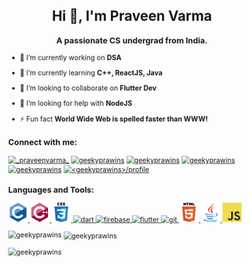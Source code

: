 <h1 align="center">Hi 👋, I'm Praveen Varma</h1>
<h3 align="center">A passionate CS undergrad from India.</h3>

- 🔭 I’m currently working on **DSA**

- 🌱 I’m currently learning **C++, ReactJS, Java**

- 👯 I’m looking to collaborate on **Flutter Dev**

- 🤝 I’m looking for help with **NodeJS**

- ⚡ Fun fact **World Wide Web is spelled faster than WWW!**

<h3 align="left">Connect with me:</h3>
<p align="left">
<a href="https://twitter.com/_praveenvarma_" target="blank"><img align="center" src="https://raw.githubusercontent.com/rahuldkjain/github-profile-readme-generator/master/src/images/icons/Social/twitter.svg" alt="_praveenvarma_" height="30" width="40" /></a>
<a href="https://www.codechef.com/users/geekyprawins" target="blank"><img align="center" src="https://cdn.jsdelivr.net/npm/simple-icons@3.1.0/icons/codechef.svg" alt="geekyprawins" height="30" width="40" /></a>
<a href="https://www.hackerrank.com/geekyprawins" target="blank"><img align="center" src="https://raw.githubusercontent.com/rahuldkjain/github-profile-readme-generator/master/src/images/icons/Social/hackerrank.svg" alt="geekyprawins" height="30" width="40" /></a>
<a href="https://codeforces.com/profile/geekyprawins" target="blank"><img align="center" src="https://cdn.jsdelivr.net/npm/simple-icons@3.0.1/icons/codeforces.svg" alt="geekyprawins" height="30" width="40" /></a>
<a href="https://www.leetcode.com/geekyprawins" target="blank"><img align="center" src="https://raw.githubusercontent.com/rahuldkjain/github-profile-readme-generator/master/src/images/icons/Social/leet-code.svg" alt="geekyprawins" height="30" width="40" /></a>
<a href="https://auth.geeksforgeeks.org/user/<geekyprawins>/profile" target="blank"><img align="center" src="https://raw.githubusercontent.com/rahuldkjain/github-profile-readme-generator/master/src/images/icons/Social/geeks-for-geeks.svg" alt="<geekyprawins>/profile" height="30" width="40" /></a>
</p>

<h3 align="left">Languages and Tools:</h3>
<p align="left"> <a href="https://www.cprogramming.com/" target="_blank"> <img src="https://raw.githubusercontent.com/devicons/devicon/master/icons/c/c-original.svg" alt="c" width="40" height="40"/> </a> <a href="https://www.w3schools.com/cpp/" target="_blank"> <img src="https://raw.githubusercontent.com/devicons/devicon/master/icons/cplusplus/cplusplus-original.svg" alt="cplusplus" width="40" height="40"/> </a> <a href="https://www.w3schools.com/css/" target="_blank"> <img src="https://raw.githubusercontent.com/devicons/devicon/master/icons/css3/css3-original-wordmark.svg" alt="css3" width="40" height="40"/> </a> <a href="https://dart.dev" target="_blank"> <img src="https://www.vectorlogo.zone/logos/dartlang/dartlang-icon.svg" alt="dart" width="40" height="40"/> </a> <a href="https://firebase.google.com/" target="_blank"> <img src="https://www.vectorlogo.zone/logos/firebase/firebase-icon.svg" alt="firebase" width="40" height="40"/> </a> <a href="https://flutter.dev" target="_blank"> <img src="https://www.vectorlogo.zone/logos/flutterio/flutterio-icon.svg" alt="flutter" width="40" height="40"/> </a> <a href="https://git-scm.com/" target="_blank"> <img src="https://www.vectorlogo.zone/logos/git-scm/git-scm-icon.svg" alt="git" width="40" height="40"/> </a> <a href="https://www.w3.org/html/" target="_blank"> <img src="https://raw.githubusercontent.com/devicons/devicon/master/icons/html5/html5-original-wordmark.svg" alt="html5" width="40" height="40"/> </a> <a href="https://www.java.com" target="_blank"> <img src="https://raw.githubusercontent.com/devicons/devicon/master/icons/java/java-original.svg" alt="java" width="40" height="40"/> </a> <a href="https://developer.mozilla.org/en-US/docs/Web/JavaScript" target="_blank"> <img src="https://raw.githubusercontent.com/devicons/devicon/master/icons/javascript/javascript-original.svg" alt="javascript" width="40" height="40"/> </a> </p>

<p><img align="left" src="https://github-readme-stats.vercel.app/api/top-langs?username=geekyprawins&show_icons=true&locale=en&layout=compact&theme=chartreuse-dark" alt="geekyprawins" /></p>
<p>
</p>

<p>&nbsp;<img align="center" src="https://github-readme-stats.vercel.app/api?username=geekyprawins&show_icons=true&locale=en&theme=chartreuse-dark" alt="geekyprawins" /></p>

<p><img align="center" src="https://github-readme-streak-stats.herokuapp.com/?user=geekyprawins&theme=chartreuse-dark&border_radius=30.0" alt="geekyprawins" /></p>
